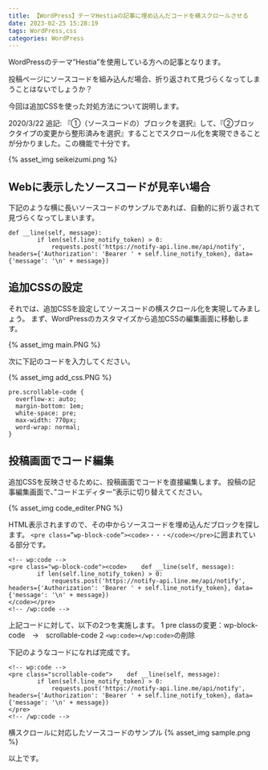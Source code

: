 ```yaml
---
title: 【WordPress】テーマHestiaの記事に埋め込んだコードを横スクロールさせる
date: 2023-02-25 15:28:19
tags: WordPress,css
categories: WordPress
---
```


WordPressのテーマ”Hestia”を使用している方への記事となります。

投稿ページにソースコードを組み込んだ場合、折り返されて見づらくなってしまうことはないでしょうか？

今回は追加CSSを使った対処方法について説明します。

2020/3/22 追記:
『①（ソースコードの）ブロックを選択』して、『②ブロックタイプの変更から整形済みを選択』することでスクロール化を実現できることが分かりました。この機能で十分です。

{% asset_img seikeizumi.png %}

## Webに表示したソースコードが見辛い場合

下記のような横に長いソースコードのサンプルであれば、自動的に折り返されて見づらくなってしまいます。
```
def __line(self, message):
        if len(self.line_notify_token) > 0:
            requests.post('https://notify-api.line.me/api/notify', headers={'Authorization': 'Bearer ' + self.line_notify_token}, data={'message': '\n' + message})
```

## 追加CSSの設定

それでは、追加CSSを設定してソースコードの横スクロール化を実現してみましょう。
まず、WordPressのカスタマイズから追加CSSの編集画面に移動します。

{% asset_img main.PNG %}

次に下記のコードを入力してください。

{% asset_img add_css.PNG %}

```
pre.scrollable-code {
  overflow-x: auto;
  margin-bottom: 1em;
  white-space: pre;
  max-width: 770px;
  word-wrap: normal;
}
```

## 投稿画面でコード編集

追加CSSを反映させるために、投稿画面でコードを直接編集します。
投稿の記事編集画面で、”コードエディター”表示に切り替えてください。

{% asset_img code_editer.PNG %}

HTML表示されますので、その中からソースコードを埋め込んだブロックを探します。
``<pre class=”wp-block-code”><code>・・・</code></pre>``に囲まれている部分です。

```
<!-- wp:code -->
<pre class="wp-block-code"><code>    def __line(self, message):
        if len(self.line_notify_token) > 0:
            requests.post('https://notify-api.line.me/api/notify', headers={'Authorization': 'Bearer ' + self.line_notify_token}, data={'message': '\n' + message})
</code></pre>
<!-- /wp:code -->
```

上記コードに対して、以下の2つを実施します。
1 pre classの変更：wp-block-code　→　scrollable-code
2 ``<wp:code></wp:code>``の削除

下記のようなコードになれば完成です。
```
<!-- wp:code -->
<pre class="scrollable-code">    def __line(self, message):
        if len(self.line_notify_token) > 0:
            requests.post('https://notify-api.line.me/api/notify', headers={'Authorization': 'Bearer ' + self.line_notify_token}, data={'message': '\n' + message})
</pre>
<!-- /wp:code -->
```

横スクロールに対応したソースコードのサンプル
{% asset_img sample.png %}

以上です。
